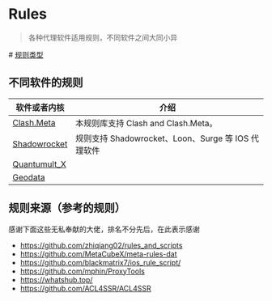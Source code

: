 # Rules
> 各种代理软件适用规则，不同软件之间大同小异

\# [规则类型](https://raw.githubusercontent.com/LaolunsiG/XiaoE_PCR/main/rules/%E8%A7%84%E5%88%99%E7%B1%BB%E5%9E%8B.md)

## 不同软件的规则

| 软件或者内核                                                                              | 介绍                                      |
| ----------------------------------------------------------------------------------- | --------------------------------------- |
| [Clash.Meta](https://github.com/LaolunsiG/XiaoE_PCR/tree/main/rules/Clash.Meta)     | 本规则库支持 Clash and Clash.Meta。            |
| [Shadowrocket](https://github.com/LaolunsiG/XiaoE_PCR/tree/main/rules/Shadowrocket) | 规则支持 Shadowrocket、Loon、Surge 等 IOS 代理软件 |
| [Quantumult_X](https://github.com/LaolunsiG/XiaoE_PCR/tree/main/rules/Quantumult_X) |                                         |
| [Geodata](https://github.com/LaolunsiG/XiaoE_PCR/tree/main/rules/GEODATA)           |                                         |


## 规则来源（参考的规则）
感谢下面这些无私奉献的大佬，排名不分先后，在此表示感谢
- https://github.com/zhiqiang02/rules_and_scripts
- https://github.com/MetaCubeX/meta-rules-dat
- https://github.com/blackmatrix7/ios_rule_script/
- https://github.com/mphin/ProxyTools
- https://whatshub.top/
- https://github.com/ACL4SSR/ACL4SSR


